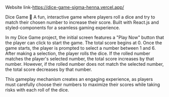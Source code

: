 Website link-https://dice-game-sigma-henna.vercel.app/

Dice Game 🎲
A fun, interactive game where players roll a dice and try to match their chosen number to increase their score. Built with React.js and styled-components for a seamless gaming experience.

In my Dice Game project, the initial screen features a "Play Now" button that the player can click to start the game. The total score begins at 0. Once the game starts, the player is prompted to select 
a number between 1 and 6. After making a selection, the player rolls the dice. If the rolled number matches the player's selected number, the total score increases by that number. However, if the rolled number 
does not match the selected number, the total score decreases by that number.

This gameplay mechanism creates an engaging experience, as players must carefully choose their numbers to maximize their scores while taking risks with each roll of the dice.
